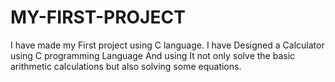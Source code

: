 # MY-FIRST-PROJECT
I have made my First project using C language.
I have Designed a Calculator using C programming Language And using It not only solve the basic arithmetic calculations but also solving some equations.
